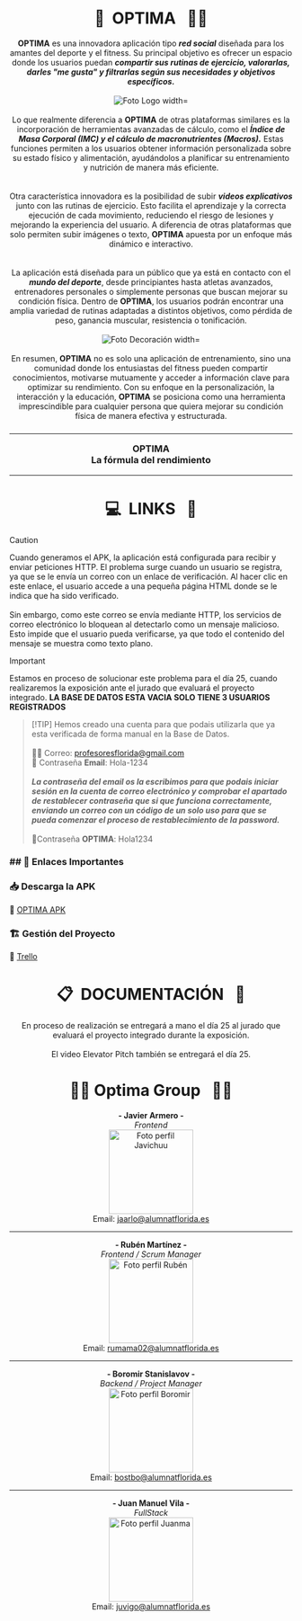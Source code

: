 # <div align="center">💪‎‎‎‎  ‎   OPTIMA‎ ‎ ‎‎  👨‍💻</div>
<div align="center">
<strong>OPTIMA</strong> es una innovadora aplicación tipo <strong><em>red social</em></strong> diseñada para los amantes del deporte y el fitness. Su principal objetivo es ofrecer un espacio donde los usuarios puedan <strong><em>compartir sus rutinas de ejercicio, valorarlas, darles "me gusta" y filtrarlas según sus necesidades y objetivos específicos.</em></strong>
<br>
<br>
<img src="https://github.com/user-attachments/assets/1566d055-e949-4c11-a402-ef72d4e9edac" alt="Foto Logo width="200"> 
<br>
<br>
Lo que realmente diferencia a <strong>OPTIMA</strong> de otras plataformas similares es la incorporación de herramientas avanzadas de cálculo, como el <strong><em>Índice de Masa Corporal (IMC) y el cálculo de macronutrientes (Macros).</em></strong> Estas funciones permiten a los usuarios obtener información personalizada sobre su estado físico y alimentación, ayudándolos a planificar su entrenamiento y nutrición de manera más eficiente.
<br>
<br>
<br>
Otra característica innovadora es la posibilidad de subir <strong><em>videos explicativos</em></strong> junto con las rutinas de ejercicio. Esto facilita el aprendizaje y la correcta ejecución de cada movimiento, reduciendo el riesgo de lesiones y mejorando la experiencia del usuario. A diferencia de otras plataformas que solo permiten subir imágenes o texto, <strong>OPTIMA</strong> apuesta por un enfoque más dinámico e interactivo.
<br>
<br>
<br>
La aplicación está diseñada para un público que ya está en contacto con el <strong><em>mundo del deporte</em></strong>, desde principiantes hasta atletas avanzados, entrenadores personales o simplemente personas que buscan mejorar su condición física. Dentro de <strong>OPTIMA</strong>, los usuarios podrán encontrar una amplia variedad de rutinas adaptadas a distintos objetivos, como pérdida de peso, ganancia muscular, resistencia o tonificación.
<br>
<br>
<img src="https://github.com/user-attachments/assets/bffc7971-5671-431b-9454-7717115335cb" alt="Foto Decoración width="180"> 
<br>
<br>
En resumen, <strong>OPTIMA</strong> no es solo una aplicación de entrenamiento, sino una comunidad donde los entusiastas del fitness pueden compartir conocimientos, motivarse mutuamente y acceder a información clave para optimizar su rendimiento. Con su enfoque en la personalización, la interacción y la educación, <strong>OPTIMA</strong> se posiciona como una herramienta imprescindible para cualquier persona que quiera mejorar su condición física de manera efectiva y estructurada.

<h3>
  <hr>
OPTIMA
  <br>
La fórmula del rendimiento
  <hr>
</h3>
</div>

# <div align="center">💻‎‎‎‎  ‎      LINKS ‎ ‎‎  📲</div>
> [!CAUTION]
> Cuando generamos el APK, la aplicación está configurada para recibir y enviar peticiones HTTP. El problema surge cuando un usuario se registra, ya que se le envía un correo con un enlace de verificación. Al hacer clic en este enlace, el usuario accede a una pequeña página HTML donde se le indica que ha sido verificado.<br><br>Sin embargo, como este correo se envía mediante HTTP, los servicios de correo electrónico lo bloquean al detectarlo como un mensaje malicioso. Esto impide que el usuario pueda verificarse, ya que todo el contenido del mensaje se muestra como texto plano.

> [!IMPORTANT]
> Estamos en proceso de solucionar este problema para el día 25, cuando realizaremos la exposición ante el jurado que evaluará el proyecto integrado.
> <strong>LA BASE DE DATOS ESTA VACIA SOLO TIENE 3 USUARIOS REGISTRADOS</strong>

>  [!TIP]
> Hemos creado una cuenta para que podais utilizarla que ya esta verificada de forma manual en la Base de Datos.<br><br>
> 📩📱 Correo: profesoresflorida@gmail.com<br>
> 📩 Contraseña <strong>Email</strong>: Hola-1234 <br><br><strong><em>La contraseña del email os la escribimos para que podais iniciar sesión en la cuenta de correo electrónico y comprobar el apartado de restablecer contraseña que si que funciona correctamente, enviando un correo con un código de un solo uso para que se pueda comenzar el proceso de restablecimiento de la password.</em></strong><br><br> 📱Contraseña <strong>OPTIMA</strong>: Hola1234

<h3>
## 🔗 Enlaces Importantes

### 📥 Descarga la APK  
🔗 [OPTIMA APK](https://drive.google.com/file/d/168v3_4xqZUpY8ywrI4FDjhlB24jyeGGF/view?usp=sharing)  

### 🏗️ Gestión del Proyecto  
🔗 [Trello](https://trello.com/invite/b/676fe0816a1f5d52a61fe287/ATTI2ee607f0e291129e80bbaa546a4af924EDFA6A09/optima)  

</h3>

# <div align="center">📋‎‎‎‎ ‎   DOCUMENTACIÓN ‎ ‎‎ 📝</div>
<div align="center">
En proceso de realización se entregará a mano el día 25 al jurado que evaluará el proyecto integrado durante la exposición.
<br>
<br>
El video Elevator Pitch también se entregará el día 25.
</div>

# <div align="center">🏋️‍♀️‎‎‎‎ ‎   Optima Group ‎ ‎‎ 🏋️‍♂️</div>
<div align="center">

**- Javier Armero -**  
*Frontend*  
<img src="https://avatars.githubusercontent.com/u/150703636?v=4" alt="Foto perfil Javichuu" width="150">  
Email: [jaarlo@alumnatflorida.es](mailto:jaarlo@alumnatflorida.es)  

---

**- Rubén Martínez -**  
*Frontend / Scrum Manager*  
<img src="https://avatars.githubusercontent.com/u/122776183?v=4" alt="Foto perfil Rubén" width="150">  
Email: [rumama02@alumnatflorida.es](mailto:rumama02@alumnatflorida.es)  

---

**- Boromir Stanislavov -**  
*Backend / Project Manager*  
<img src="https://avatars.githubusercontent.com/u/122878993?v=4" alt="Foto perfil Boromir" width="150">  
Email: [bostbo@alumnatflorida.es](mailto:bostbo@alumnatflorida.es)  

---

**- Juan Manuel Vila -**  
*FullStack*  
<img src="https://avatars.githubusercontent.com/u/181088733?v=4" alt="Foto perfil Juanma" width="150">  
Email: [juvigo@alumnatflorida.es](mailto:juvigo@alumnatflorida.es)  

</div>
